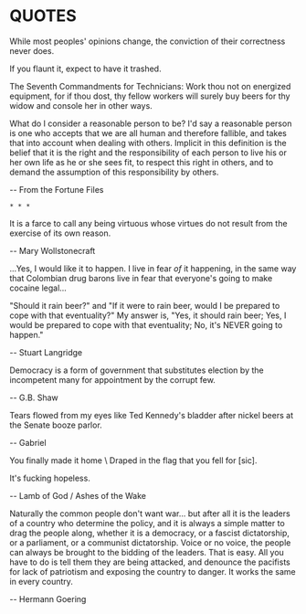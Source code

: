 QUOTES
======

While most peoples' opinions change,
the conviction of their correctness never does.

If you flaunt it, expect to have it trashed.

The Seventh Commandments for Technicians:
Work thou not on energized equipment, for if thou dost, thy
fellow workers will surely buy beers for thy widow and console her in
other ways.

What do I consider a reasonable person to be? I'd say a reasonable person
is one who accepts that we are all human and therefore fallible, and takes
that into account when dealing with others. Implicit in this definition is
the belief that it is the right and the responsibility of each person to
live his or her own life as he or she sees fit, to respect this right in
others, and to demand the assumption of this responsibility by others.

-- From the Fortune Files

    * * *

It is a farce to call any being virtuous whose virtues do not result
from the exercise of its own reason.

-- Mary Wollstonecraft


...Yes, I would like it to happen. I live in fear _of_ it happening, in the
same way that Colombian drug barons live in fear that everyone's going to make
cocaine legal...

"Should it rain beer?" and "If it were to rain beer, would I be prepared to
cope with that eventuality?" My answer is, "Yes, it should rain beer; Yes, I
would be prepared to cope with that eventuality; No, it's NEVER going to
happen."

-- Stuart Langridge


Democracy is a form of government that substitutes election by the incompetent
many for appointment by the corrupt few.

-- G.B. Shaw


Tears flowed from my eyes like Ted Kennedy's bladder after nickel beers at
the Senate booze parlor.

-- Gabriel


You finally made it home \ Draped in the flag that you fell for [sic].

It's fucking hopeless.

-- Lamb of God / Ashes of the Wake


Naturally the common people don't want war... but after all it is the
leaders of a country who determine the policy, and it is always a 
simple matter to drag the people along, whether it is a democracy, or
a fascist dictatorship, or a parliament, or a communist dictatorship.
Voice or no voice, the people can always be brought to the bidding of
the leaders. That is easy. All you have to do is tell them they are 
being attacked, and denounce the pacifists for lack of patriotism and
exposing the country to danger. It works the same in every country.

-- Hermann Goering
